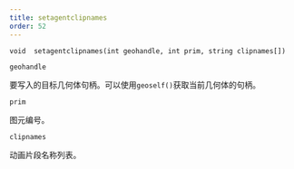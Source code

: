 ```yaml
---
title: setagentclipnames
order: 52
---
```

`void  setagentclipnames(int geohandle, int prim, string clipnames[])`

`geohandle`

要写入的目标几何体句柄。可以使用`geoself()`获取当前几何体的句柄。

`prim`

图元编号。

`clipnames`

动画片段名称列表。